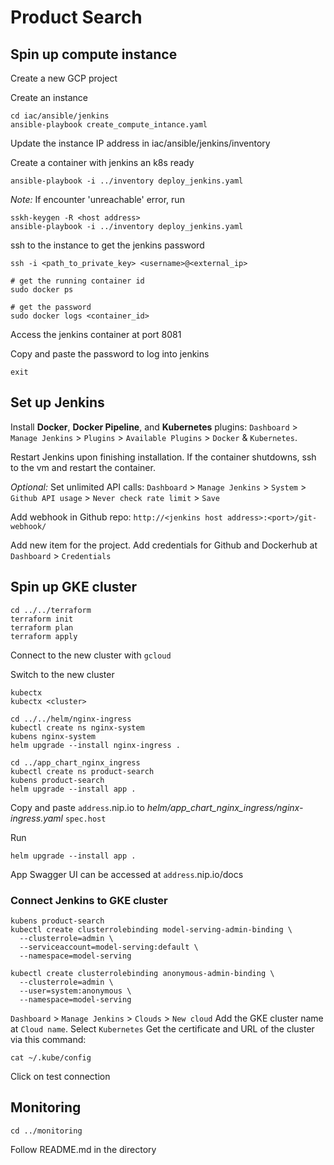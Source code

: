 # Product Search

## Spin up compute instance

Create a new GCP project

Create an instance

```shell
cd iac/ansible/jenkins
ansible-playbook create_compute_intance.yaml
```
Update the instance IP address in iac/ansible/jenkins/inventory

Create a container with jenkins an k8s ready

```shell
ansible-playbook -i ../inventory deploy_jenkins.yaml
```
*Note:* If encounter 'unreachable' error, run

```shell
sskh-keygen -R <host address>
ansible-playbook -i ../inventory deploy_jenkins.yaml
```

ssh to the instance to get the jenkins password

```shell
ssh -i <path_to_private_key> <username>@<external_ip>

# get the running container id
sudo docker ps

# get the password
sudo docker logs <container_id>
```

Access the jenkins container at port 8081

Copy and paste the password to log into jenkins

```shell
exit
```

## Set up Jenkins

Install **Docker**, **Docker Pipeline**, and **Kubernetes** plugins:
`Dashboard` > `Manage Jenkins` > `Plugins` > `Available Plugins` > `Docker` & `Kubernetes`. 

Restart Jenkins upon finishing installation. If the container shutdowns, ssh to the vm and restart the container.

*Optional:* Set unlimited API calls:
`Dashboard` > `Manage Jenkins` > `System` > `Github API usage` > `Never check rate limit` > `Save`

Add webhook in Github repo: `http://<jenkins host address>:<port>/git-webhook/`

Add new item for the project. Add credentials for Github and Dockerhub at `Dashboard` > `Credentials`


## Spin up GKE cluster

```shell
cd ../../terraform
terraform init
terraform plan
terraform apply
```
Connect to the new cluster with `gcloud`

Switch to the new cluster
```
kubectx
kubectx <cluster>
```
```shell
cd ../../helm/nginx-ingress
kubectl create ns nginx-system
kubens nginx-system
helm upgrade --install nginx-ingress .

cd ../app_chart_nginx_ingress
kubectl create ns product-search
kubens product-search
helm upgrade --install app .
```
Copy and paste `address`.nip.io to *helm/app_chart_nginx_ingress/nginx-ingress.yaml* `spec.host`

Run
```shell
helm upgrade --install app .
```
App Swagger UI can be accessed at `address`.nip.io/docs

### Connect Jenkins to GKE cluster

```shell
kubens product-search
kubectl create clusterrolebinding model-serving-admin-binding \
  --clusterrole=admin \
  --serviceaccount=model-serving:default \
  --namespace=model-serving

kubectl create clusterrolebinding anonymous-admin-binding \
  --clusterrole=admin \
  --user=system:anonymous \
  --namespace=model-serving
```

`Dashboard` > `Manage Jenkins` > `Clouds` > `New cloud`
Add the GKE cluster name at `Cloud name`. Select `Kubernetes`
Get the certificate and URL of the cluster via this command:
```shell
cat ~/.kube/config
```
Click on test connection

## Monitoring

```shell
cd ../monitoring
```
Follow README.md in the directory

